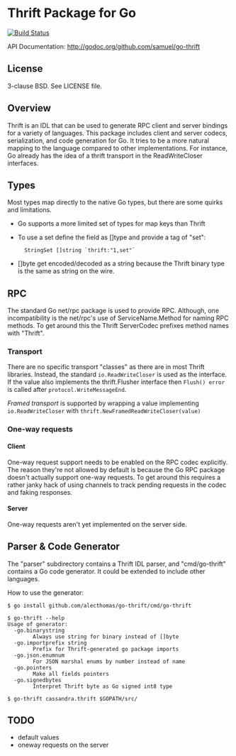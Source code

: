 Thrift Package for Go
=====================

[![Build Status](https://travis-ci.org/samuel/go-thrift.png)](https://travis-ci.org/samuel/go-thrift)

API Documentation: <http://godoc.org/github.com/samuel/go-thrift>

License
-------

3-clause BSD. See LICENSE file.

Overview
--------

Thrift is an IDL that can be used to generate RPC client and server
bindings for a variety of languages. This package includes client and server
codecs, serialization, and code generation for Go. It tries to be a more
natural mapping to the language compared to other implementations. For instance,
Go already has the idea of a thrift transport in the ReadWriteCloser interfaces.

Types
-----

Most types map directly to the native Go types, but there are some
quirks and limitations.

* Go supports a more limited set of types for map keys than Thrift
* To use a set define the field as []type and provide a tag of "set":

        StringSet []string `thrift:"1,set"`

* []byte get encoded/decoded as a string because the Thrift binary type
  is the same as string on the wire.

RPC
---

The standard Go net/rpc package is used to provide RPC. Although, one
incompatibility is the net/rpc's use of ServiceName.Method for naming
RPC methods. To get around this the Thrift ServerCodec prefixes method
names with "Thrift".

### Transport

There are no specific transport "classes" as there are in most Thrift
libraries. Instead, the standard `io.ReadWriteCloser` is used as the
interface. If the value also implements the thrift.Flusher interface
then `Flush() error` is called after `protocol.WriteMessageEnd`.

_Framed transport_ is supported by wrapping a value implementing
`io.ReadWriteCloser` with `thrift.NewFramedReadWriteCloser(value)`

### One-way requests

#### Client

One-way request support needs to be enabled on the RPC codec explicitly.
The reason they're not allowed by default is because the Go RPC package
doesn't actually support one-way requests. To get around this requires
a rather janky hack of using channels to track pending requests in the
codec and faking responses.

#### Server

One-way requests aren't yet implemented on the server side.

Parser & Code Generator
-----------------------

The "parser" subdirectory contains a Thrift IDL parser, and "cmd/go-thrift"
contains a Go code generator. It could be extended to include other
languages.

How to use the generator:

    $ go install github.com/alecthomas/go-thrift/cmd/go-thrift

    $ go-thrift --help
    Usage of generator:
      -go.binarystring
            Always use string for binary instead of []byte
      -go.importprefix string
            Prefix for Thrift-generated go package imports
      -go.json.enumnum
            For JSON marshal enums by number instead of name
      -go.pointers
            Make all fields pointers
      -go.signedbytes
            Interpret Thrift byte as Go signed int8 type

    $ go-thrift cassandra.thrift $GOPATH/src/

TODO
----

* default values
* oneway requests on the server
